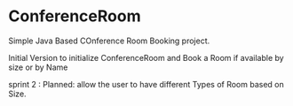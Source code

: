 # ConferenceRoom
Simple Java Based COnference Room Booking project.

Initial Version to initialize ConferenceRoom and Book a Room if available by size or by Name

sprint 2 : Planned: allow the user to have different Types of Room based on Size.
